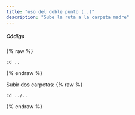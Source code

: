 ```yaml
---
title: "uso del doble punto (..)"
description: "Sube la ruta a la carpeta madre"
---
```

##### Código

{% raw %}
~~~liquid
cd ..
~~~
{% endraw %}

Subir dos carpetas:
{% raw %}
~~~liquid
cd ../..
~~~
{% endraw %}
